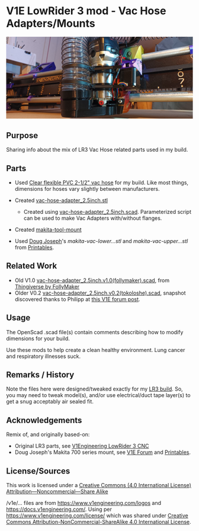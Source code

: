  # V1E LowRider 3 mod - Vac Hose Adapters/Mounts

![image](vac_hose_build_25pct.jpg)

## Purpose
Sharing info about the mix of LR3 Vac Hose related parts used in my build.

## Parts
- Used [Clear flexible PVC 2-1/2" vac hose](https://www.amazon.com/gp/product/B01M6C4M9J/ref=ppx_yo_dt_b_search_asin_title?ie=UTF8&psc=1) for my build.  Like most things, dimensions for hoses vary slightly between manufacturers.  
- Created [vac-hose-adapter_2.5inch.stl](vac-hose-adapter_2.5inch.stl)<br/>
  - Created using [vac-hose-adapter_2.5inch.scad](vac-hose-adapter_2.5inch.aza.scad).  Parameterized script can be used to make Vac Adapters with/without flanges.<br/>

- Created [makita-tool-mount](../makita-tool-mount/README.md)<br/>

- Used [Doug Joseph](https://www.youtube.com/@design8studio)'s _makita-vac-lower...stl_ and _makita-vac-upper...stl_ from [Printables](https://www.printables.com/model/212623-lowrider-3-cnc-makita-700-series-mount-removable-d).<br/>

## Related Work
- Old V1.0 [vac-hose-adapter_2.5inch.v1.0(follymaker).scad](vac-hose-adapter_2.5inch.v1.0(follymaker).scad), from [Thingiverse by FollyMaker](https://www.thingiverse.com/thing:1246651)<br/>
- Older V0.2 [vac-hose-adapter_2.5inch.v0.2(tokoloshe).scad](vac-hose-adapter_2.5inch.v0.2(tokoloshe).scad), snapshot discovered thanks to Philipp at [this V1E forum post](https://forum.v1engineering.com/t/vacuum-hose-size/35926/3?u=aaronse).


## Usage
The OpenScad .scad file(s) contain comments describing how to modify dimensions for your build.

Use these mods to help create a clean healthy environment.  Lung cancer and respiratory illnesses suck.


## Remarks / History

Note the files here were designed/tweaked exactly for my [LR3 build](https://www.youtube.com/watch?v=FJ7nYio8oOE).  So, you may need to tweak model(s), and/or use electrical/duct tape layer(s) to get a snug acceptably air sealed fit.


## Acknowledgements
Remix of, and originally based-on:

- Original LR3 parts, see [V1Engineering LowRider 3 CNC](https://docs.v1engineering.com/lowrider)
- Doug Joseph's Makita 700 series mount, see [V1E Forum](https://forum.v1engineering.com/t/lowrider-v3-makita-700-series-mount-removable-dust-shoe-remixed-for-2-5-hose-v1-1/33180) and [Printables](https://www.printables.com/model/212623-lowrider-3-cnc-makita-700-series-mount-removable-d).
 


## License/Sources
This work is licensed under a [Creative Commons (4.0 International License)
Attribution—Noncommercial—Share Alike](http://creativecommons.org/licenses/by-nc-sa/4.0/)

/v1e/... files are from https://www.v1engineering.com/logos and https://docs.v1engineering.com/.  Using per https://www.v1engineering.com/license/ which was shared under [Creative Commons Attribution-NonCommercial-ShareAlike 4.0 International License](https://creativecommons.org/licenses/by-nc-sa/4.0/).
